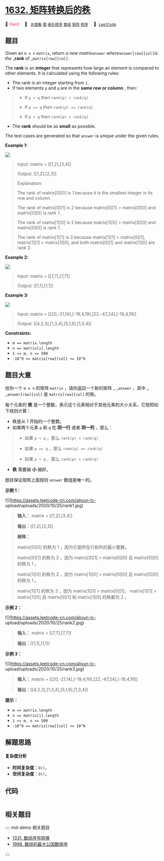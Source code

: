 # [1632. 矩阵转换后的秩](https://leetcode.com/problems/rank-transform-of-a-matrix)

🔴 <font color=#ff334b>Hard</font>&emsp; 🔖&ensp; [`并查集`](/leetcode/outline/tag/union-find.md) [`图`](/leetcode/outline/tag/graph.md) [`拓扑排序`](/leetcode/outline/tag/topological-sort.md) [`数组`](/leetcode/outline/tag/array.md) [`矩阵`](/leetcode/outline/tag/matrix.md) [`排序`](/leetcode/outline/tag/sorting.md)&emsp; 🔗&ensp;[`LeetCode`](https://leetcode.com/problems/rank-transform-of-a-matrix)


## 题目

Given an `m x n` `matrix`, return _a new matrix_`answer`
_where_`answer[row][col]`_is the_ _**rank** of _`matrix[row][col]`.

The **rank** is an **integer** that represents how large an element is
compared to other elements. It is calculated using the following rules:

  * The rank is an integer starting from `1`.
  * If two elements `p` and `q` are in the **same row or column** , then: 
> 
> * If `p < q` then `rank(p) < rank(q)`
> 
> * If `p == q` then `rank(p) == rank(q)`
> 
> * If `p > q` then `rank(p) > rank(q)`
  * The **rank** should be as **small** as possible.

The test cases are generated so that `answer` is unique under the given rules.



**Example 1:**

![](https://assets.leetcode.com/uploads/2020/10/18/rank1.jpg)

> Input: matrix = [[1,2],[3,4]]
> 
> Output: [[1,2],[2,3]]
> 
> Explanation:
> 
> The rank of matrix[0][0] is 1 because it is the smallest integer in its row and column.
> 
> The rank of matrix[0][1] is 2 because matrix[0][1] > matrix[0][0] and matrix[0][0] is rank 1.
> 
> The rank of matrix[1][0] is 2 because matrix[1][0] > matrix[0][0] and matrix[0][0] is rank 1.
> 
> The rank of matrix[1][1] is 3 because matrix[1][1] > matrix[0][1], matrix[1][1] > matrix[1][0], and both matrix[0][1] and matrix[1][0] are rank 2.

**Example 2:**

![](https://assets.leetcode.com/uploads/2020/10/18/rank2.jpg)

> Input: matrix = [[7,7],[7,7]]
> 
> Output: [[1,1],[1,1]]

**Example 3:**

![](https://assets.leetcode.com/uploads/2020/10/18/rank3.jpg)

> Input: matrix = [[20,-21,14],[-19,4,19],[22,-47,24],[-19,4,19]]
> 
> Output: [[4,2,3],[1,3,4],[5,1,6],[1,3,4]]

**Constraints:**

  * `m == matrix.length`
  * `n == matrix[i].length`
  * `1 <= m, n <= 500`
  * `-10^9 <= matrix[row][col] <= 10^9`


## 题目大意

给你一个 `m x n` 的矩阵 `matrix` ，请你返回一个新的矩阵 _ _`answer` ，其中 _ _`answer[row][col]` 是
`matrix[row][col]` 的秩。

每个元素的 **秩**  是一个整数，表示这个元素相对于其他元素的大小关系，它按照如下规则计算：

  * 秩是从 1 开始的一个整数。
  * 如果两个元素 `p` 和 `q` 在 **同一行**  或者 **同一列**  ，那么： 
> 
> * 如果 `p < q` ，那么 `rank(p) < rank(q)`
> 
> * 如果 `p == q` ，那么 `rank(p) == rank(q)`
> 
> * 如果 `p > q` ，那么 `rank(p) > rank(q)`
  * **秩**  需要越 **小**  越好。

题目保证按照上面规则 `answer` 数组是唯一的。



**示例 1：**

![](https://assets.leetcode-cn.com/aliyun-lc-
upload/uploads/2020/10/25/rank1.jpg)

> 
> 
> 
> 
> 
> **输入：** matrix = [[1,2],[3,4]]
> 
> **输出：**[[1,2],[2,3]]
> 
> **解释：**
> 
> matrix[0][0] 的秩为 1 ，因为它是所在行和列的最小整数。
> 
> matrix[0][1] 的秩为 2 ，因为 matrix[0][1] > matrix[0][0] 且 matrix[0][0] 的秩为 1 。
> 
> matrix[1][0] 的秩为 2 ，因为 matrix[1][0] > matrix[0][0] 且 matrix[0][0] 的秩为 1 。
> 
> matrix[1][1] 的秩为 3 ，因为 matrix[1][1] > matrix[0][1]， matrix[1][1] > matrix[1][0] 且 matrix[0][1] 和 matrix[1][0] 的秩都为 2 。
> 
> 

**示例 2：**

![](https://assets.leetcode-cn.com/aliyun-lc-
upload/uploads/2020/10/25/rank2.jpg)

> 
> 
> 
> 
> 
> **输入：** matrix = [[7,7],[7,7]]
> 
> **输出：**[[1,1],[1,1]]
> 
> 

**示例 3：**

![](https://assets.leetcode-cn.com/aliyun-lc-
upload/uploads/2020/10/25/rank3.jpg)

> 
> 
> 
> 
> 
> **输入：** matrix = [[20,-21,14],[-19,4,19],[22,-47,24],[-19,4,19]]
> 
> **输出：**[[4,2,3],[1,3,4],[5,1,6],[1,3,4]]
> 
> 





**提示：**

  * `m == matrix.length`
  * `n == matrix[i].length`
  * `1 <= m, n <= 500`
  * `-10^9 <= matrix[row][col] <= 10^9`


## 解题思路

#### 复杂度分析

- **时间复杂度**：`O()`，
- **空间复杂度**：`O()`，

## 代码

```javascript

```

## 相关题目

:::: md-demo 相关题目
- [1331. 数组序号转换](./1331.md)
- [1998. 数组的最大公因数排序](https://leetcode.com/problems/gcd-sort-of-an-array)

::::
